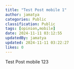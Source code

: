 ```yaml
---
title: "Test Post mobile 1"
author: jamatya
categories: Public
classification: Public
tags: [opinion,mobile]
date: 2024-11-11 03:12:55 
updatedBy: jamatya
updated: 2024-11-11 03:22:27 
likes: 0
---
```


Test Post mobile 123